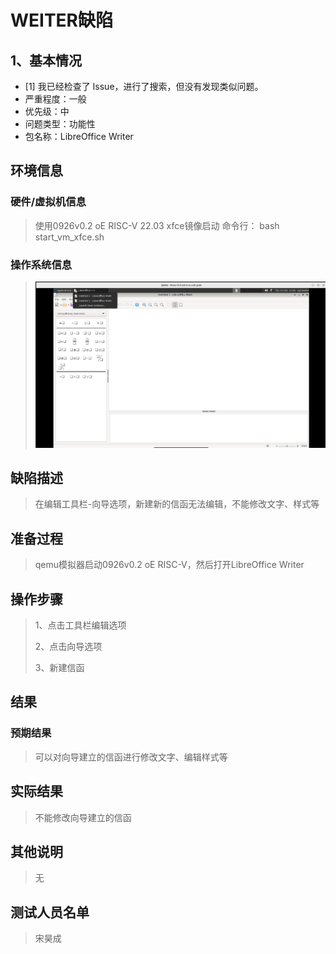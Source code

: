 # WEITER缺陷

## 1、基本情况

- [1] 我已经检查了 Issue，进行了搜索，但没有发现类似问题。
- 严重程度：一般
- 优先级：中
- 问题类型：功能性
- 包名称：LibreOffice Writer 

## 环境信息

### 硬件/虚拟机信息

> 使用0926v0.2 oE RISC-V 22.03 xfce镜像启动 命令行： bash start_vm_xfce.sh

### 操作系统信息

> ![image](https://github.com/Michaelnlearn/PlctWorking/blob/main/WorkRecord/week1/image1/z1.png)

## 缺陷描述

> 在编辑工具栏-向导选项，新建新的信函无法编辑，不能修改文字、样式等

## 准备过程

> qemu模拟器启动0926v0.2 oE RISC-V，然后打开LibreOffice Writer 

## 操作步骤

> 1、点击工具栏编辑选项
> 
> 2、点击向导选项
> 
> 3、新建信函



## 结果

### 预期结果

> 可以对向导建立的信函进行修改文字、编辑样式等

## 实际结果

> 不能修改向导建立的信函

## 其他说明

> 无

## 测试人员名单

> 宋昊成
